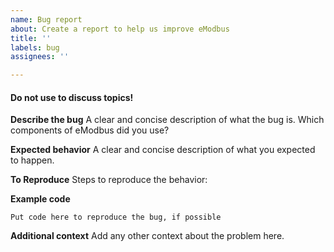 ```yaml
---
name: Bug report
about: Create a report to help us improve eModbus
title: ''
labels: bug
assignees: ''

---
```


#### Do not use to discuss topics! 

**Describe the bug**
A clear and concise description of what the bug is. Which components of eModbus did you use?

**Expected behavior**
A clear and concise description of what you expected to happen.

**To Reproduce**
Steps to reproduce the behavior:

**Example code**
```
Put code here to reproduce the bug, if possible
```

**Additional context**
Add any other context about the problem here.
